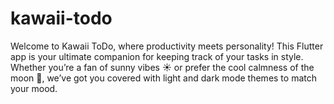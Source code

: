 # kawaii-todo
Welcome to Kawaii ToDo, where productivity meets personality! This Flutter app is your ultimate companion for keeping track of your tasks in style. Whether you’re a fan of sunny vibes ☀ or prefer the cool calmness of the moon 🌙, we’ve got you covered with light and dark mode themes to match your mood.
